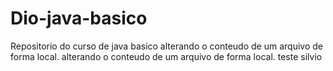 # Dio-java-basico
Repositorio do curso de java basico
alterando o conteudo de um arquivo de forma local.
alterando o conteudo de um arquivo de forma local.
teste silvio
